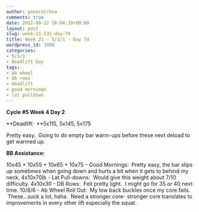 ```yaml
---
author: generalchoa
comments: true
date: 2012-08-22 16:04:30+00:00
layout: post
slug: week-21-531-day-74
title: Week 21 - 5/3/1 - Day 74
wordpress_id: 1000
categories:
- 5/3/1
- Deadlift Day
tags:
- ab wheel
- db rows
- deadlift
- good mornings
- lat pulldown
---
```


**Cycle #5
Week 4 Day 2**

**Deadlift:  **5x115, 5x145, 5x175

Pretty easy.  Going to do empty bar warm-ups before these next deload to get warmed up.

**BB Assistance:**

10x45 + 10x55 + 10x65 + 10x75 - Good Mornings:  Pretty easy, the bar slips up sometimes when going down and hurts a bit when it gets to behind my neck.
4x10x70lb - Lat Pull-downs:  Would give this weight about 7/10 difficulty.
4x10x30 - DB Rows:  Felt pretty light.  I might go for 35 or 40 next time.
10/8/6 - Ab Wheel Roll Out:  My low back buckles once my core fails.  These...suck a lot, haha.  Need a stronger core- stronger core translates to improvements in every other lift especially the squat.
